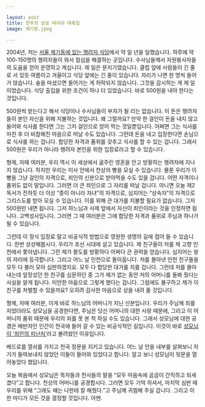 ```yaml
---

layout: post
title: 천주의 성모 마리아 대축일
image: 제기동.jpeg

---
```


2004년, 저는 <a href="https://m.catholictimes.org/mobile/article_view.php?aid=269280">서울 제기동에 있는 행려자 식당</a>에서 약 일 년을 일했습니다. 하루에 약 100-150명의 행려자들이 와서 점심을 해결하는 곳입니다. 수사님들께서 자원봉사자들의 도움을 얻어 운영하고 계십니다. 제 일은 문지기였습니다. 클럽 앞에 사람들이 긴 줄로 서 있듯 여름이고 겨울이고 식당 앞에는 긴 줄이 있습니다. 자리가 나면 한 명씩 들어가 앉습니다. 술을 마셨으면 들어가는 게 허락되지 않습니다. 그것을 감시하는 게 제 일이었습니다. 식당 출입을 위한 조건이 하나 더 있었습니다. 바로 500원을 내야 한다는 것입니다.

500원씩 받는다고 해서 식당이나 수사님들이 부자가 될 리는 없습니다. 이 돈은 행려자들이 본인 자신을 위해 지불하는 것입니다. 왜 그럴까요? 만약 한 걸인이 돈을 내지 않고 들어와 식사를 한다면 그는 그저 걸인으로 얻어 먹는 것일뿐입니다. 어쩌면 그는 식사를 마친 후 더 비참해진 마음으로 떠날 수도 있습니다. 그런데 돈을 내고 입장한다면 손님으로 식사를 하는 겁니다. 합당한 자격과 품위를 갖추고 식사를 할 수 있는 겁니다. 그래서 500원은 우리가 아니라 행려자 본인을 위한 입장료라고 할 수 있습니다.

형제, 자매 여러분, 우리 역시 이 세상에서 굶주린 영혼을 안고 방황하는 행려자에 지나지 않습니다. 하지만 우리는 미사 안에서 천상의 빵을 모실 수 있습니다. 물론 우리가 이 빵을 그냥 걸인의 자격으로, 죄인의 신분으로 받아먹을 수도 있을 겁니다. 어떤 자격이나 품위도 없이 말입니다. 그러면 더 큰 죄인으로 그 자리를 떠날 겁니다. 아니면 오늘 제2독서가 전하듯 더 이상 “종이 아니라 자녀”의 자격으로, 심지어는 “상속자”의 자격으로 그리스도를 받아 모실 수 있습니다. 이를 위해 큰 대가를 지불할 필요가 없습니다. 그저 500원만 내면 됩니다. 그저 하느님과 사제 앞에서 자신이 죄인이라는 것을
인정하면 됩니다. 고백성사입니다. 그러면 그 때 여러분은 그에 합당한 자격과 품위로 주님과 하나가 될 수 있습니다.

그런데 이 정식 입장료 말고 비공식적 방법으로 영원한 생명의 길에 접어 들 수 있습니다. 한번 상상해봅시다. 우리가 조선 시대에 살고 있습니다. 제 친구들이 저를 제 고향 인천에서 쫓아냅니다. 그런 제가 팔도를 방황하다 어쩌다 큰 권력을 얻습니다. 심지어는 왕의 자리에 등극합니다. 그리고 어느 날 인천으로 돌아옵니다. 저를 몰아낸 인천 친구들을 모두 다 불러 모아 심판하겠지요. 모두 다 합당한 대가를 치를 겁니다. 그런데 저를 몰아내는데 앞장섰던 한 친구를 심문하던 중 그가 제가 없는 동안 저의 어머니를 돌봐 줬다는 사실을 알게 됩니다. 미안한 마음으로 그렇게 했다는 겁니다. 그럼에도 불구하고 제가 이 친구를 처벌할 수 있을까요? 오히려 감사한 마음으로 상을 내려 줄 것입니다.

형제, 자매 여러분, 이게 바로 하느님의 어머니가 지닌 신분입니다. 우리가 주님께 죄를 지었더라도 성모님을 공경한다면, 주님은 당신 어머니의 대한 사랑 때문에, 그리고 이 어머니의 품위 때문에 우리의 죄를 못 본 척 하실 수도 있습니다. 그래서 성모님에 대한 공경은 배반자인 인간이 천국에 들어 갈 수 있는 비공식적인 길입니다. 이것이 바로 <a href="https://pds.catholic.or.kr/pdsm/bbs_view.asp?num=9&id=184439&menu=4834">성모님이 ‘죄인의 피난처’</a>라고 불려왔던 이유입니다.

베드로를 열쇠를 가지고 천국 정문을 지키고 있습니다. 어느 날 안을 내부를 살펴보니 자기가 들여보내지 않았던 이들이 들어와 있었다고 합니다. 알고 보니 성모님이 뒷문을 열어놓았다 했답니다.

오늘 복음에서 성모님은 목자들과 천사들의 말을 “모두 마음속에 곰곰이 간직하고 되새겼다”고 합니다. 천상의 어머니를 공경합시다. 그러면 모두 기억 하셔서, 마지막 심판 때 우리를 위해 “그래도 얘는 나한테 잘 해줬다.”고 주님께 귀띔해 주실 겁니다. 그리고 이 한 마디가 모든 것을 결정할 것입니다. 아멘.

